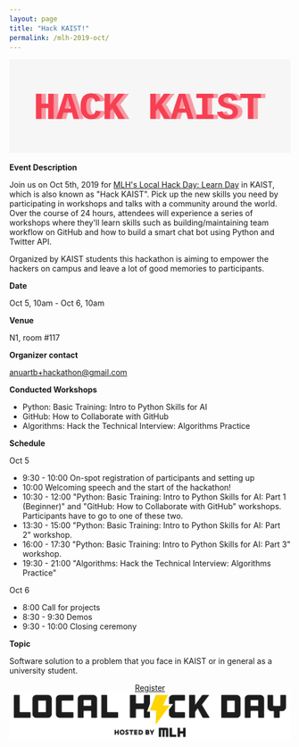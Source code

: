 ```yaml
---
layout: page
title: "Hack KAIST!"
permalink: /mlh-2019-oct/
---
```

<div>
<img class="col three" src="/img/hack_kaist_logo.png">
<br/>
</div>


**Event Description**

Join us on Oct 5th, 2019 for [MLH's Local Hack Day: Learn Day](https://localhackday.mlh.io/learn) in KAIST, which is also known as "Hack KAIST". Pick up the new skills you need by participating in workshops and talks with a community around the world. Over the course of 24 hours, attendees will experience a series of workshops where they'll learn skills such as building/maintaining team workflow on GitHub and how to build a smart chat bot using Python and Twitter API.

Organized by KAIST students this hackathon is aiming to empower the hackers on campus and leave a lot of good memories to participants.

**Date**

Oct 5, 10am - Oct 6, 10am

**Venue**

N1, room #117

**Organizer contact**

anuartb+hackathon@gmail.com

**Conducted Workshops**
- Python: Basic Training: Intro to Python Skills for AI
- GitHub: How to Collaborate with GitHub
- Algorithms: Hack the Technical Interview: Algorithms Practice

**Schedule**

Oct 5
-   9:30 - 10:00 On-spot registration of participants and setting up
-   10:00 Welcoming speech and the start of the hackathon!
-   10:30 - 12:00 "Python: Basic Training: Intro to Python Skills for AI: Part 1 (Beginner)" and "GitHub: How to Collaborate with GitHub" workshops. Participants have to go to one of these two.
-   13:30 - 15:00 "Python: Basic Training: Intro to Python Skills for AI: Part 2" workshop.
-   16:00 - 17:30 "Python: Basic Training: Intro to Python Skills for AI: Part 3" workshop.
-   19:30 - 21:00 "Algorithms: Hack the Technical Interview: Algorithms Practice"

Oct 6
-   8:00 Call for projects
-   8:30 - 9:30 Demos
-   9:30 - 10:00 Closing ceremony

**Topic**

Software solution to a problem that you face in KAIST or in general as a university student.

<div class="button_cont" align="center"><a class="example_c" href="https://my.mlh.io/oauth/authorize?client_id=0fc2ffee13b95bccefb78b509cb6535b52f1a377d68be4f6c0c6768b5df2295f&redirect_uri=http://organize.mlh.io/participants/events/2101-hack-kaist/register&response_type=token" target="_blank" rel="nofollow noopener">Register</a></div>

<img class="col three" src="/img/local_hack_day.png">
